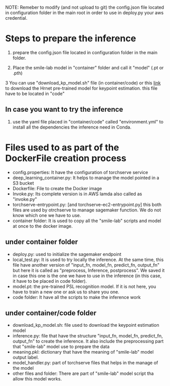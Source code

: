 NOTE: Remeber to modify (and not upload to git) the config.json file located in configuration folder in the main root in order to use in deploy.py your aws credential.

# Steps to prepare the inference

1. prepare the config.json file located in configuration folder in the main folder.

2. Place the smile-lab model in "container" folder and call it "model" (.pt or .pth)

3  You can use "download_kp_model.sh" file (in container/code) or this  [link](https://drive.google.com/file/d/1f_c3uKTDQ4DR3CrwMSI8qdsTKJvKVt7p/view) to download the Hrnet pre-trained model for keypoint estimation. this file have to be located in "code"

## In case you want to try the inference
1. use the yaml file placed in "container/code" called "environment.yml" to install all the dependencies the inference need in Conda. 

# Files used to as part of the DockerFile creation process

* config.properties: It have the configuration of torchserve service
* deep_learning_container.py: It helps to manage the model pointed in a S3 bucket
* Dockerfile: File to create the Docker image
* Invoke.py: Its complete version is in AWS lamda also called as "invoke.py"
* torchserve-entrypoint.py: [and torchserve-ec2-entrypoint.py] this both files are used by otrchserve to manage sagemaker function. We do not know which one we have to use.
* container folder: It is used to copy all the "smile-lab" scripts and model at once to the docker image.

## under container folder
* deploy.py: used to initialize the sagemaker endpoint
* local_test.py: It is used to try locally the inference. At the same time, this file have another version of "input_fn, model_fn, predict_fn, output_fn" but here it is called as "preprocess, Inference, postprocess". We saved it in case this one is the one we have to use in the inference (in this case, it have to be placed in code folder).
* model.pt: the pre-trained PSL recognition model. If it is not here, you have to train a new one or ask us to share you one.
* code folder: It have all the scripts to make the inference work

## under container/code folder
* download_kp_model.sh: file used to download the keypoint estimation model
* inference.py: file that have the structure "input_fn, model_fn, predict_fn, output_fn" to create the inference. It also include the preprocessing part that "smile-lab" model use to prepare the data
* meaning.pkl: dictionary that have the meaning of "smile-lab" model output label.
* model_handler.py: part of torchserve files that helps in the manage of the model
* other files and folder: There are part of "smile-lab" model script tha allow this model works. 